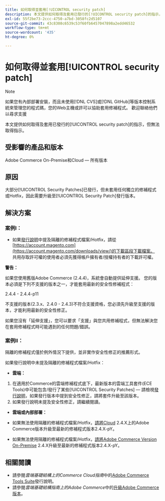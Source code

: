 ```yaml
---
title: 如何取得並套用[!UICONTROL security patch]
description: 本文提供如何取得及套用已發行的[!UICONTROL security patch]的指示，但無法取得指示。
exl-id: 55f2be73-2ccc-4750-a7bd-3058fc2d5107
source-git-commit: 43c8308c6539c53f60fb6457047898a2edd46532
workflow-type: tm+mt
source-wordcount: '435'
ht-degree: 0%

---
```


# 如何取得並套用[!UICONTROL security patch]

>[!NOTE]
>如果您有內部部署安裝，而且未使用[!DNL CVS]或[!DNL GitHub]等版本控制系統來管理您的程式碼，您的Web主機或許可以協助套用修補程式。 歡迎聯絡他們以尋求支援

本文提供如何取得及套用已發行的[!UICONTROL security patch]的指示，但無法取得指示。

## 受影響的產品和版本

Adobe Commerce On-Premise和Cloud — 所有版本


## 原因

大部分[!UICONTROL Security Patches]已發行，但未套用任何獨立的修補程式或Hotfix，因此需要升級至[!UICONTROL Security Patch]發行版本。

## 解決方案


### 案例I：

* 如果[發行說明](https://experienceleague.adobe.com/en/docs/commerce-on-cloud/user-guide/release-notes/cloud-tools-suite)中提及隔離的修補程式檔案/Hotfix，請從[https://account.magento.com](https://account.magento.com/downloads/view/)的下載區段下載檔案。 共用存取許可權的使用者必須先獲得帳戶擁有者/授權持有者的下載許可權。

**警告：**

如果您使用舊版Adobe Commerce (2.4.4)，系統會自動提供延伸支援。 您的版本必須是下列不支援的版本之一，才能套用最新的安全性修補程式：

2.4.4 - 2.4.4-p11

不支援的版本(2.3.x、2.4.0 - 2.4.3)不符合支援資格，您必須先升級至支援的版本，才能利用最新的安全性修正。

如果您沒有「延伸支援」，您可以要求「支援」與您共用修補程式，但無法解決您在套用修補程式時可能遇到的任何問題/錯誤。

### 案例II：

隔離的修補程式僅於例外情況下提供，並非實作安全性修正的推薦形式。

如果發行說明中未提及隔離的修補程式檔案/Hotfix：

* **雲端：**

1. 在適用於Commerce的雲端修補程式底下，最新版本的雲端工具套件(ECE Tools)中可能包含/發行了某些[!UICONTROL Security Patches] — 請檢視[發行說明](https://experienceleague.adobe.com/en/docs/commerce-cloud-service/user-guide/release-notes/cloud-tools-suite)，如果發行版本中提到安全性修正，請將套件升級至該版本。
1. 如果發行說明未提及安全性修正，請繼續閱讀。

* **雲端或內部部署：**

* 如果無法使用隔離的修補程式檔案/Hotfix，[請將Cloud](https://experienceleague.adobe.com/en/docs/commerce-cloud-service/user-guide/develop/upgrade/commerce-version) 2.4.X上的Adobe Commerce版本升級至最新的修補程式版本2.4.X-pY。
* 如果無法使用隔離的修補程式檔案/Hotfix，[請將Adobe Commerce Version On-Premise](https://experienceleague.adobe.com/en/docs/commerce-operations/upgrade-guide/implementation/perform-upgrade) 2.4.X升級至最新的修補程式版本2.4.X-pY。

## 相關閱讀

* 請參閱&#x200B;*雲端基礎結構上的Commerce Cloud指南*&#x200B;中的[Adobe Commerce Tools Suite](https://experienceleague.adobe.com/en/docs/commerce-cloud-service/user-guide/release-notes/cloud-tools-suite)發行說明。
* 請參閱&#x200B;*雲端基礎結構指南上的Adobe Commerce*&#x200B;中的[升級Adobe Commerce版本](https://experienceleague.adobe.com/en/docs/commerce-cloud-service/user-guide/develop/upgrade/commerce-version)。
